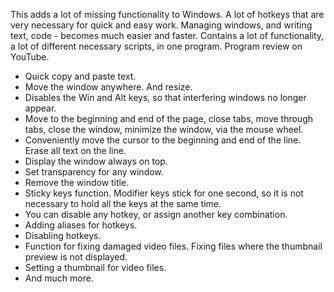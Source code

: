 This adds a lot of missing functionality to Windows.
A lot of hotkeys that are very necessary for quick and easy work.
Managing windows, and writing text, code - becomes much easier and faster.
Contains a lot of functionality, a lot of different necessary scripts, in one program.
Program review on YouTube.

- Quick copy and paste text.
- Move the window anywhere. And resize.
- Disables the Win and Alt keys, so that interfering windows no longer appear.
- Move to the beginning and end of the page, close tabs, move through tabs, close the window, minimize the window, via the mouse wheel.
- Conveniently move the cursor to the beginning and end of the line. Erase all text on the line.
- Display the window always on top.
- Set transparency for any window.
- Remove the window title.
- Sticky keys function. Modifier keys stick for one second, so it is not necessary to hold all the keys at the same time.
- You can disable any hotkey, or assign another key combination.
- Adding aliases for hotkeys.
- Disabling hotkeys.
- Function for fixing damaged video files. Fixing files where the thumbnail preview is not displayed.
- Setting a thumbnail for video files.
- And much more.
